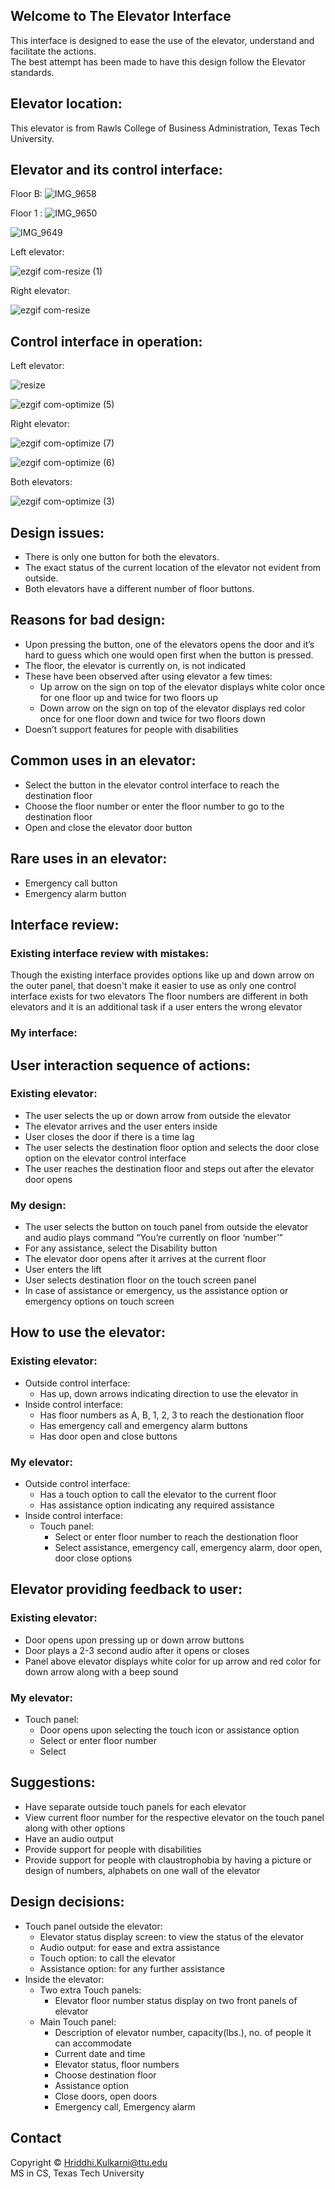 ## Welcome to The Elevator Interface 
This interface is designed to ease the use of the elevator, understand and facilitate the actions.  <br /> 
The best attempt has been made to have this design follow the Elevator standards. 

## Elevator location:
This elevator is from Rawls College of Business Administration, Texas Tech University. 

## Elevator and its control interface:
Floor B:
![IMG_9658](https://user-images.githubusercontent.com/18117167/64655797-02dc0c80-d3f3-11e9-9ea9-0ca215344613.JPG)

Floor 1 :
![IMG_9650](https://user-images.githubusercontent.com/18117167/64580547-5c3d3080-d34c-11e9-9a28-87f01e350a91.JPG)

![IMG_9649](https://user-images.githubusercontent.com/18117167/64580681-d372c480-d34c-11e9-9718-24d33406fb76.JPG)

Left elevator:

![ezgif com-resize (1)](https://user-images.githubusercontent.com/18117167/64656433-08d2ed00-d3f5-11e9-929c-8b887538ae06.jpg)

Right elevator:

![ezgif com-resize](https://user-images.githubusercontent.com/18117167/64656204-53a03500-d3f4-11e9-82ab-4461340d0802.jpg)

## Control interface in operation:
Left elevator: 

![resize](https://user-images.githubusercontent.com/18117167/64627699-b7573d80-d3b5-11e9-97ef-daa6d726ec29.gif)

![ezgif com-optimize (5)](https://user-images.githubusercontent.com/18117167/64627078-a1954880-d3b4-11e9-9f24-1e3633976e51.gif)

Right elevator:

![ezgif com-optimize (7)](https://user-images.githubusercontent.com/18117167/64656155-20f63c80-d3f4-11e9-9b71-7cfb21616522.gif)

![ezgif com-optimize (6)](https://user-images.githubusercontent.com/18117167/64627222-d99c8b80-d3b4-11e9-809c-19058eba05d2.gif)

Both elevators:

![ezgif com-optimize (3)](https://user-images.githubusercontent.com/18117167/64586401-c4e2d800-d361-11e9-8600-bb3b6997d685.gif)

## Design issues:
* There is only one button for both the elevators. 
* The exact status of the current location of the elevator not evident from outside.
* Both elevators have a different number of floor buttons.  

## Reasons for bad design:
* Upon pressing the button, one of the elevators opens the door and it’s hard to guess which one would open first when the button is pressed. 
* The floor, the elevator is currently on, is not indicated
* These have been observed after using elevator a few times:
  * Up arrow on the sign on top of the elevator displays white color once for one floor up and twice for two floors up 
  * Down arrow on the sign on top of the elevator displays red color once for one floor down and twice for two floors down 
* Doesn’t support features for people with disabilities 

## Common uses in an elevator:
* Select the button in the elevator control interface to reach the destination floor  
* Choose the floor number or enter the floor number to go to the destination floor 
* Open and close the elevator door button 

## Rare uses in an elevator:
* Emergency call button  
* Emergency alarm button

## Interface review:
### Existing interface review with mistakes:
Though the existing interface provides options like up and down arrow on the outer panel, that doesn't make it easier to use as only one control interface exists for two elevators
The floor numbers are different in both elevators and it is an additional task if a user enters the wrong elevator

### My interface:

## User interaction sequence of actions:
### Existing elevator:
* The user selects the up or down arrow from outside the elevator
* The elevator arrives and the user enters inside
* User closes the door if there is a time lag
* The user selects the destination floor option and selects the door close option on the elevator control interface
* The user reaches the destination floor and steps out after the elevator door opens

### My design:
* The user selects the button on touch panel from outside the elevator and audio plays command “You’re currently on floor ‘number’” 
* For any assistance, select the Disability button 
* The elevator door opens after it arrives at the current floor  
* User enters the lift  
* User selects destination floor on the touch screen panel  
* In case of assistance or emergency, us the assistance option or emergency options on touch screen 

## How to use the elevator:
### Existing elevator:
* Outside control interface:
  * Has up, down arrows indicating direction to use the elevator in
* Inside control interface:
  * Has floor numbers as A, B, 1, 2, 3 to reach the destionation floor
  * Has emergency call and emergency alarm buttons
  * Has door open and close buttons
### My elevator:
* Outside control interface:
  * Has a touch option to call the elevator to the current floor
  * Has assistance option indicating any required assistance
* Inside control interface:
  * Touch panel:
    * Select or enter floor number to reach the destionation floor
    * Select assistance, emergency call, emergency alarm, door open, door close options

## Elevator providing feedback to user:
### Existing elevator:
* Door opens upon pressing up or down arrow buttons
* Door plays a 2-3 second audio after it opens or closes
* Panel above elevator displays white color for up arrow and red color for down arrow along with a beep sound
### My elevator:
* Touch panel:
  * Door opens upon selecting the touch icon or assistance option
  * Select or enter floor number 
  * Select 

## Suggestions:
* Have separate outside touch panels for each elevator  
* View current floor number for the respective elevator on the touch panel along with other options  
* Have an audio output 
* Provide support for people with disabilities 
* Provide support for people with claustrophobia by having a picture or design of numbers, alphabets on one wall of the elevator

## Design decisions:
* Touch panel outside the elevator: 
  * Elevator status display screen: to view the status of the elevator 
  * Audio output: for ease and extra assistance 
  * Touch option: to call the elevator 
  * Assistance option: for any further assistance 
* Inside the elevator: 
  * Two extra Touch panels: 
    * Elevator floor number status display on two front panels of elevator 
  * Main Touch panel:  
    * Description of elevator number, capacity(lbs.), no. of people it can accommodate 
    * Current date and time 
    * Elevator status, floor numbers  
    * Choose destination floor
    * Assistance option
    * Close doors, open doors 
    * Emergency call, Emergency alarm

## Contact
Copyright ©️ Hriddhi.Kulkarni@ttu.edu <br /> 
MS in CS, Texas Tech University

